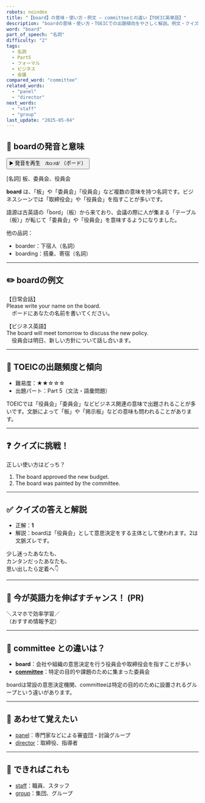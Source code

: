 ```yaml
---
robots: noindex
title: "【board】の意味・使い方・例文 ― committeeとの違い【TOEIC英単語】"
description: "boardの意味・使い方・TOEICでの出題傾向をやさしく解説。例文・クイズ付きでcommitteeとの違いもわかりやすく学べます。"
word: "board"
part_of_speech: "名詞"
difficulty: "2"
tags:
  - 名詞
  - Part5
  - フォーマル
  - ビジネス
  - 会議
compared_word: "committee"
related_words:
  - "panel"
  - "director"
next_words:
  - "staff"
  - "group"
last_update: "2025-05-04"
---
```


## 🔰 boardの発音と意味

<button class="play-audio" onclick="playTTS('board')">
  <span class="play-audio-main">
    ▶️ 発音を再生　/bɔːrd/
  </span>
  <span class="play-audio-sub">
    （ボード）
  </span>
</button>

[名詞] 板、委員会、役員会

**board** は、「板」や「委員会」「役員会」など複数の意味を持つ名詞です。ビジネスシーンでは「取締役会」や「役員会」を指すことが多いです。

語源は古英語の「bord」（板）から来ており、会議の際に人が集まる「テーブル（板）」が転じて「委員会」や「役員会」を意味するようになりました。

他の品詞：  
- boarder：下宿人（名詞）
- boarding：搭乗、寄宿（名詞）

---

## ✏️ boardの例文

【日常会話】  
Please write your name on the board.  
　ボードにあなたの名前を書いてください。

【ビジネス英語】  
The board will meet tomorrow to discuss the new policy.  
　役員会は明日、新しい方針について話し合います。

---

## 🎯 TOEICの出題頻度と傾向

- 難易度：★★☆☆☆
- 出題パート：Part 5（文法・語彙問題）

TOEICでは「役員会」「委員会」などビジネス関連の意味で出題されることが多いです。文脈によって「板」や「掲示板」などの意味も問われることがあります。

---

## ❓ クイズに挑戦！

正しい使い方はどっち？

1. The board approved the new budget.  
2. The board was painted by the committee.

---

## ✅ クイズの答えと解説

- 正解：**1**
- 解説：boardは「役員会」として意思決定をする主体として使われます。2は文脈ズレです。

少し迷ったあなたも、  
カンタンだったあなたも、  
思い出したら定着へ👇️

---

## 🚀 今が英語力を伸ばすチャンス！ (PR)

<div class="info-center">
＼スマホで効率学習／<br>  
（おすすめ情報予定）
</div>

---

## 🤔  committee との違いは？

- **board**：会社や組織の意思決定を行う役員会や取締役会を指すことが多い
- **[committee](/word/committee)**：特定の目的や課題のために集まった委員会

boardは常設の意思決定機関、committeeは特定の目的のために設置されるグループという違いがあります。

---

## 🧩 あわせて覚えたい

- [panel](/word/panel)：専門家などによる審査団・討論グループ
- [director](/word/director)：取締役、指導者

---

## 📖 できればこれも

- [staff](/word/staff)：職員、スタッフ
- [group](/word/group)：集団、グループ

<!-- cvid: aid12_bid05 -->
